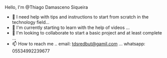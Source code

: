 Hello, I'm @Thiago Damasceno Siqueira
- 👀 I need help with tips and instructions to start from scratch in the technology field...
- 🌱 I'm currently starting to learn with the help of videos ...
- 💞️ I'm looking to collaborate to start a basic project and at least complete ...
- 📫 How to reach me .. email: tdsredbut@gamil.com ... whatsapp: 05534992239677

<!---
Thiago-Ds/Thiago-Ds is a ✨ special ✨ repository because its `README.md` (this file) appears on your GitHub profile.
You can click the Preview link to take a look at your changes.
--->
